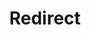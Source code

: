 ﻿---
layout: src/layouts/Redirect.astro
title: Redirect
redirect: https://octopus.com/docs/runbooks/runbook-examples/routine/iis-runbooks
pubDate:  2023-01-01
navSearch: false
navSitemap: false
navMenu: false
---
